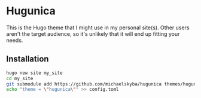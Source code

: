 # Hugunica
This is the Hugo theme that I might use in my personal site(s). Other users
aren't the target audience, so it's unlikely that it will end up fitting your
needs.

## Installation
```sh
hugo new site my_site
cd my_site
git submodule add https://github.com/michaelskyba/hugunica themes/hugunica
echo "theme = \"hugunica\"" >> config.toml
```
